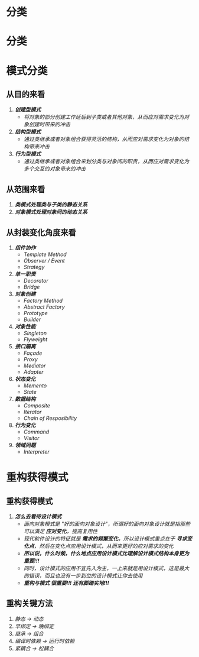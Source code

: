 # 分类


# 分类

# 模式分类

## 从目的来看

1. ***创建型模式***
   - *将对象的部分创建工作延后到子类或者其他对象，从而应对需求变化为对象创建时带来的冲击*
2. ***结构型模式***
   - *通过类继承或者对象组合获得灵活的结构，从而应对需求变化为对象的结构带来冲击*
3. ***行为型模式***
   - *通过类继承或者对象组合来划分类与对象间的职责，从而应对需求变化为多个交互的对象带来的冲击*

## 从范围来看

1. ***类模式处理类与子类的静态关系***
2. ***对象模式处理对象间的动态关系***

## 从封装变化角度来看

1. ***组件协作***
   - *Template Method*
   - *Observer / Event*
   - *Strategy*
2. ***单一职责***
   - *Decorator*
   - *Bridge*
3. ***对象创建***
   - *Factory Method*
   - *Abstract Factory*
   - *Prototype*
   - *Builder*
4. ***对象性能***
   - *Singleton*
   - *Flyweight*
5. ***接口隔离***
   - *Façade*
   - *Proxy*
   - *Mediator*
   - *Adapter*
6. ***状态变化***
   - *Memento*
   - *State*
7. ***数据结构***
   - *Composite*
   - *Iterator*
   - *Chain of Resposibility*
8. ***行为变化***
   - *Command*
   - *Visitor*
9. ***领域问题***
   - *Interpreter*

# 重构获得模式

## 重构获得模式

1. ***怎么去看待设计模式***
   - *面向对象模式是 "好的面向对象设计"，所谓好的面向对象设计就是指那些可以满足 **应对变化**，提高复用性*
   - *现代软件设计的特征就是 **需求的频繁变化**，所以设计模式重点在于 **寻求变化点**，然后在变化点应用设计模式，从而来更好的应对需求的变化*
   - ***所以说，什么时候，什么地点应用设计模式比理解设计模式结构本身更为重要!!!***
   - *同时，设计模式的应用不宜先入为主，一上来就是用设计模式，这是最大的错误，而且也没有一步到位的设计模式让你去使用*
   - ***重构与模式 很重要!!! 还有脚踏实地!!!***

## 重构关键方法

1. *静态 -> 动态*
2. *早绑定 -> 晚绑定*
3. *继承 -> 组合*
4. *编译时依赖 -> 运行时依赖*
5. *紧耦合 -> 松耦合*

